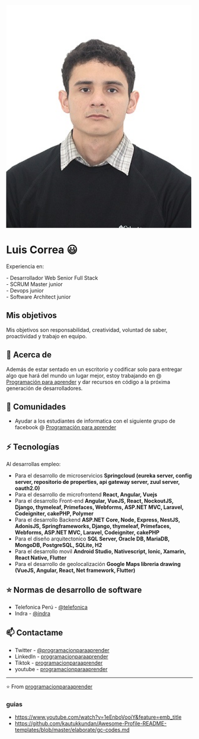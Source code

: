 <img src="img/Luis Correa2.jpg" alt="Size Limit logo by Anton Lovchikov" width="500" height="600">

# Luis Correa 😃
<p>
Experiencia en:
</p>
- Desarrollador Web Senior Full Stack <br />
- SCRUM Master junior <br />
- Devops junior <br />
- Software Architect junior <br />

## Mis objetivos
<p>
Mis objetivos son responsabilidad, creatividad, voluntad de saber, proactividad y trabajo en equipo.
</p>

## 🧐 Acerca de
Además de estar sentado en un escritorio y codificar solo para entregar algo que hará del mundo un lugar mejor, estoy trabajando en @ [Programación para aprender](https://www.facebook.com/ProgramacionParaAprender) y dar recursos en código a la próxima generación de desarrolladores.

## 👯 Comunidades
- Ayudar a los estudiantes de informatica con el siguiente grupo de facebook @ [Programación para aprender](https://www.facebook.com/groups/ProgramacionParaAprender)

## ⚡ Tecnologías
Al desarrollas empleo:
- Para el desarrollo de microservicios **Springcloud (eureka server, config server, repositorio de properties, api gateway server, zuul server, oauth2.0)**
- Para el desarrollo de microfrontend **React, Angular, Vuejs**
- Para el desarrollo Front-end **Angular, VueJS, React, NockoutJS, Django, thymeleaf, Primefaces, Webforms, ASP.NET MVC, Laravel, Codeigniter, cakePHP, Polymer**
- Para el desarrollo Backend **ASP.NET Core, Node, Express, NestJS, AdonisJS, Springframeworks, Django, thymeleaf, Primefaces, Webforms, ASP.NET MVC, Laravel, Codeigniter, cakePHP**
- Para el diseño arquitectonico **SQL Server, Oracle DB, MariaDB, MongoDB, PostgreSQL, SQLite, H2** 
- Para el desarrollo movil **Android Studio, Nativescript, Ionic, Xamarin, React Native, Flutter**
- Para el desarrollo de geolocalización **Google Maps libreria drawing (VueJS, Angular, React, Net framework, Flutter)** 

## ⭐️ Normas de desarrollo de software
- Telefonica Perú - [@telefonica](https://ad-tdp.azurewebsites.net/)
- Indra - [@indra](https://www.indracompany.com/)

## 📫 Contactame
- Twitter - [@programacionparaaprender](https://twitter.com/programacionpa1)
- LinkedIn - [programacionparaaprender](https://www.linkedin.com/in/luis-correa-36477a1b7/)
- Tiktok - [programacionparaaprender](https://www.tiktok.com/@programacionparaaprender)
- youtube - [programacionparaaprender](https://www.youtube.com/channel/UCME7YRDqLsZdYagVMi75reQ)

---
⭐️ From [programacionparaaprender](https://github.com/programacionparaaprender)

### guias
- https://www.youtube.com/watch?v=1eEnboVooiY&feature=emb_title
- https://github.com/kautukkundan/Awesome-Profile-README-templates/blob/master/elaborate/gc-codes.md
